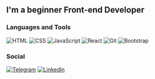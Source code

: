 ## I'm a beginner Front-end Developer

### Languages and Tools 
![HTML](https://img.shields.io/badge/-HTML-blue?style=for-the-badge&logo=HTML5&logoColor=white)
![CSS](https://img.shields.io/badge/-CSS-blue?style=for-the-badge&logo=CSS3&logoColor=white)
![JavaScript](https://img.shields.io/badge/-JavaScript-blue?style=for-the-badge&logo=JavaScript&logoColor=white)
![React](https://img.shields.io/badge/-ReactJs-blue?style=for-the-badge&logo=react&logoColor=white)
![Git](https://img.shields.io/badge/-Git-blue?style=for-the-badge&logo=Git&logoColor=white)
![Bootstrap](https://img.shields.io/badge/-Bootstrap-blue?style=for-the-badge&logo=Bootstrap&logoColor=white)

### Social 
[![Telegram](https://img.shields.io/badge/-Telegram-9cf?style=for-the-badge&logo=telegram&logoColor=white)](http://t.me/danilashk)
[![LinkedIn](https://img.shields.io/badge/-LinkedIn-9cf?style=for-the-badge&logo=linkedin&logoColor=white)](www.linkedin.com/in/danilashk)